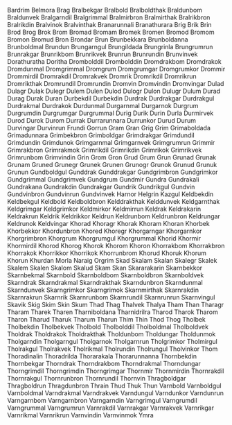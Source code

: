Bardrim
Belmora
Brag
Bralbekgar
Bralbold
Bralboldthak
Braldunbom
Braldunvek
Bralgarndil
Bralgrimmal
Bralmirbron
Bralmirthak
Bralrikbron
Bralrikdin
Bralvinok
Bralvinthak
Branarunnali
Branathurara
Brig
Brik
Brin
Brod
Brog
Brok
Brom
Bromad
Bromam
Bromek
Bromen
Bromod
Bromom
Bromon
Bromud
Bron
Brondar
Brun
Brunbekkara
Brunboldanna
Brunboldmal
Brundun
Brungarngul
Brungildada
Brungrinla
Brungrumrun
Brunrakgar
Brunrikbom
Brunrikvek
Brunrun
Brunrundin
Brunvinvek
Dorathuratha
Doritha
Drombolddil
Drombolddin
Dromdrakbom
Dromdrakok
Dromdunmal
Dromgrimmal
Dromgrum
Dromgrumgar
Dromgrumkor
Drommir
Drommirdil
Dromrakdil
Dromrakvek
Dromrik
Dromrikdil
Dromrikrun
Dromrikthak
Dromrundil
Dromrundin
Dromvin
Dromvindin
Dromvingar
Dulad
Dulagr
Dulak
Dulegr
Dulem
Dulen
Dulod
Dulogr
Dulon
Dulugr
Dulum
Durad
Durag
Durak
Duran
Durbekdil
Durbekdin
Durdrak
Durdrakgar
Durdrakgul
Durdrakmal
Durdrakok
Durdunmal
Durgarnmal
Durgarnok
Durgrum
Durgrumdin
Durgrumgar
Durgrummal
Durig
Durik
Durin
Durla
Durmirvek
Durod
Durok
Durom
Durrak
Durrarunnara
Durrunkor
Durud
Durum
Durvingar
Durvinrun
Frundi
Gorrun
Gram
Gran
Grig
Grim
Grimaboldada
Grimadunnara
Grimbekbron
Grimboldgar
Grimdrakgar
Grimdundil
Grimdundin
Grimdunok
Grimgarnmal
Grimgarnvek
Grimgrumrun
Grimmir
Grimrakbron
Grimrakmok
Grimrikdil
Grimrikdin
Grimrikok
Grimrikvek
Grimrunbom
Grimvindin
Grin
Grom
Gron
Grud
Grum
Grun
Grunad
Grunak
Grunam
Gruned
Grunegr
Grunek
Grunen
Grunogr
Grunok
Grunud
Grunuk
Grunun
Gundboldgul
Gunddrak
Gunddrakgar
Gundgrimbron
Gundgrimkor
Gundgrimmal
Gundgrimvek
Gundgrum
Gundmir
Gundra
Gundrakali
Gundrakana
Gundrakdin
Gundrakgar
Gundrik
Gundrikgul
Gundvin
Gundvinbron
Gundvinrun
Gundvinvek
Harnor
Helgrin
Kazgul
Keldbekdin
Keldbekgul
Keldbold
Keldboldbron
Kelddrakthak
Kelddunvek
Keldgarnthak
Keldgrimgar
Keldgrimkor
Keldmirkor
Keldmirrun
Keldrak
Keldrakarin
Keldrakrun
Keldrik
Keldrikkor
Keldrun
Keldrunbom
Keldrunbron
Keldrungar
Keldrunok
Keldvingar
Khorad
Khoragr
Khorak
Khoram
Khoran
Khorbek
Khorbekkor
Khordunbron
Khored
Khoregr
Khorgarngar
Khorgarnkor
Khorgrimbron
Khorgrum
Khorgrumgul
Khorgrummal
Khorid
Khormir
Khormirdil
Khorod
Khorog
Khorok
Khorom
Khoron
Khorrakbom
Khorrakbron
Khorrakok
Khorrikkor
Khorrikok
Khorrunbrom
Khorud
Khoruk
Khorum
Khorun
Khurdan
Morla
Naraig
Orgrim
Skad
Skalam
Skalan
Skalegr
Skalek
Skalem
Skalen
Skalom
Skalud
Skam
Skan
Skararakarin
Skarnbekkor
Skarnbekmal
Skarnbold
Skarnboldbom
Skarnboldbron
Skarnboldvek
Skarndrak
Skarndrakmal
Skarndrakthak
Skarndunbron
Skarndunmal
Skarndunvek
Skarngrimkor
Skarngrimok
Skarnmirthak
Skarnrakdin
Skarnrakrun
Skarnrik
Skarnrunbom
Skarnrundil
Skarnrunrun
Skarnvingul
Skavik
Skig
Skim
Skin
Skum
Thad
Thag
Thalvek
Thalya
Tham
Than
Tharagr
Tharam
Tharek
Tharen
Tharniboldana
Tharnidrilra
Tharod
Tharok
Tharom
Tharon
Tharud
Tharuk
Tharum
Tharun
Thim
Thin
Thod
Thog
Tholbek
Tholbekdin
Tholbekvek
Tholbold
Tholbolddil
Tholboldmal
Tholboldvek
Tholdrak
Tholdrakok
Tholdrakthak
Tholdunbom
Tholdungar
Tholdunmok
Tholgarndin
Tholgarngul
Tholgarnok
Tholgarnrun
Tholgrimkor
Tholmirgul
Tholrakgul
Tholrakvek
Tholrikmal
Tholrundin
Tholrungul
Tholvinkor
Thom
Thoradinalin
Thoradrilda
Thorarakala
Thorarunnanna
Thornbekdin
Thornbekgar
Thorndrak
Thorndrakbom
Thorndrakmal
Thorndungar
Thorngrimdil
Thorngrimdin
Thorngrimgar
Thornmir
Thornmirdin
Thornrakdil
Thornrakgul
Thornrunbron
Thornrundil
Thornvin
Thragboldgar
Thragboldrun
Thragdunbron
Thrain
Thud
Thuk
Thun
Varnbold
Varnboldgul
Varnboldmal
Varndrakmal
Varndrakvek
Varndungul
Varndunkor
Varndunrun
Varngarnbom
Varngarnbron
Varngarndin
Varngrimgul
Varngrumdil
Varngrummal
Varngrumrun
Varnrakdil
Varnrakgar
Varnrakvek
Varnrikgar
Varnrikmal
Varnrikrun
Varnvindin
Varnvinmok
Ymra
